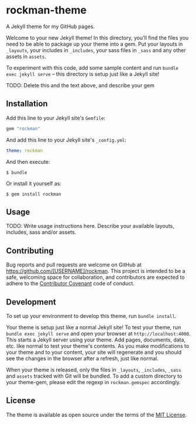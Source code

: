 # rockman-theme

A Jekyll theme for my GitHub pages.

Welcome to your new Jekyll theme! In this directory, you'll find the files you need to be able to package up your theme into a gem. Put your layouts in `_layouts`, your includes in `_includes`, your sass files in `_sass` and any other assets in `assets`.

To experiment with this code, add some sample content and run `bundle exec jekyll serve` – this directory is setup just like a Jekyll site!

TODO: Delete this and the text above, and describe your gem

## Installation

Add this line to your Jekyll site's `Gemfile`:

```ruby
gem "rockman"
```

And add this line to your Jekyll site's `_config.yml`:

```yaml
theme: rockman
```

And then execute:

    $ bundle

Or install it yourself as:

    $ gem install rockman

## Usage

TODO: Write usage instructions here. Describe your available layouts, includes, sass and/or assets.

## Contributing

Bug reports and pull requests are welcome on GitHub at https://github.com/[USERNAME]/rockman. This project is intended to be a safe, welcoming space for collaboration, and contributors are expected to adhere to the [Contributor Covenant](https://www.contributor-covenant.org/) code of conduct.

## Development

To set up your environment to develop this theme, run `bundle install`.

Your theme is setup just like a normal Jekyll site! To test your theme, run `bundle exec jekyll serve` and open your browser at `http://localhost:4000`. This starts a Jekyll server using your theme. Add pages, documents, data, etc. like normal to test your theme's contents. As you make modifications to your theme and to your content, your site will regenerate and you should see the changes in the browser after a refresh, just like normal.

When your theme is released, only the files in `_layouts`, `_includes`, `_sass` and `assets` tracked with Git will be bundled.
To add a custom directory to your theme-gem, please edit the regexp in `rockman.gemspec` accordingly.

## License

The theme is available as open source under the terms of the [MIT License](https://opensource.org/licenses/MIT).
